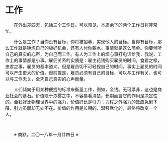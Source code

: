 # 工作

&emsp;&emsp;在外出差四天，包括三个工作日。可以预见，本周余下的两个工作日将非常忙。

&emsp;&emsp;什么是工作？当你没有目标，你将被招募，实现他人的目标。当你有目标，那么工作就是锤炼自己的极好机会，还有人付你薪水。事情就是这么简单。你要倾听自己的真实的心声，为自己而工作。有人为工作上的烦心事打电话给我，我说，工作上的事情都是小事。雇佣关系的实质是：雇主花钱购买雇员的时间。食君之禄，忠君之事，雇员的基本道义。但是雇员切不可轻视自己的时间，事实上雇员的时间可以产生更大的价值。但前提是，雇员必须有自己的目标，可以与工作有关，也可以与工作无关，全凭自己真实的心声衡量。

&emsp;&emsp;人们倾向于用某种便捷的标准来衡量工作，例如，金钱。无可厚非，这也是商业社会的基石。价值隐于浓雾之中，不容易看清楚，长期而言它的作用是决定性的。金钱好比物理世界中的强力，价值好比是引力；力程之外强力的效应急剧下降，引力虽弱却无处不在。价值的作用是长期的，潜移默化的，最终将改变一个人。

&emsp;&emsp;

&emsp;&emsp;※ 商默，二〇一八年十月廿四日 ※
